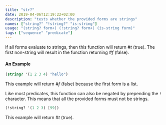 ```yaml
---
title: "str?"
date: 2019-04-06T12:19:22+02:00
description: "tests whether the provided forms are strings"
names: ["string?" "!string?" "is-string"]
usage: "(string? form+) (!string? form+) (is-string form)"
tags: ["sequence" "predicate"]
---
```


If all forms evaluate to strings, then this function will return _#t_ (true). The first non-string will result in the function returning _#f_ (false).

#### An Example

```scheme
(string? '(1 2 3 4) "hello")
```

This example will return _#f_ (false) because the first form is a list.

Like most predicates, this function can also be negated by prepending the `!` character. This means that all the provided forms must not be strings.

```scheme
(!string? '(1 2 3) [99])
```

This example will return _#t_ (true).
